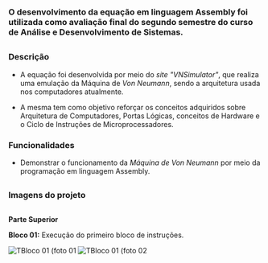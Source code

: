 ### O desenvolvimento da equação em linguagem Assembly foi utilizada como avaliação final do segundo semestre do curso de Análise e Desenvolvimento de Sistemas.

##

### Descrição

- A equação foi desenvolvida por meio do *site* *"VNSimulator"*, que realiza uma emulação da Máquina de *Von Neumann*, sendo a arquitetura usada nos computadores atualmente. 

- A mesma tem como objetivo reforçar os conceitos adquiridos sobre Arquitetura de Computadores, Portas Lógicas, conceitos de Hardware e o Ciclo de Instruções de Microprocessadores.

### Funcionalidades

- Demonstrar o funcionamento da *Máquina de Von Neumann* por meio da programação em linguagem Assembly. 

##

### Imagens do projeto

##

**Parte Superior**

**Bloco 01:** Execução do primeiro bloco de instruções.

![TBloco 01 (foto 01](https://github.com/EnzoFerreiraAguiar/Equacao_Matematica/blob/master/Imagens_Da_Equacao/Parte_Superior/Bloco_01/01.png)
![TBloco 01 (foto 02](https://github.com/EnzoFerreiraAguiar/Equacao_Matematica/blob/master/Imagens_Da_Equacao/Parte_Superior/Bloco_02/02.png)


